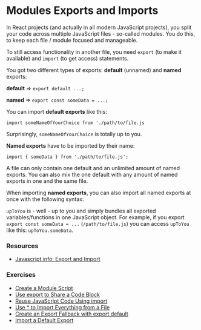 # Modules Exports and Imports

In React projects (and actually in all modern JavaScript projects), you split your code across multiple JavaScript files - so-called modules. You do this, to keep each file / module focused and manageable.

To still access functionality in another file, you need `export` (to make it available) and `import` (to get access) statements.

You got two different types of exports: **default** (unnamed) and **named** exports:

**default** => `export default ...;`

**named** => `export const someData = ...;`

You can import **default exports** like this:

`import someNameOfYourChoice from './path/to/file.js`

Surprisingly, `someNameOfYourChoice` is totally up to you.

**Named exports** have to be imported by their name:

`import { someData } from './path/to/file.js';`

A file can only contain one default and an unlimited amount of named exports. You can also mix the one default with any amount of named exports in one and the same file.

When importing **named exports**, you can also import all named exports at once with the following syntax:

`upToYou` is - well - up to you and simply bundles all exported variables/functions in one JavaScript object. For example, if you export `export const someData = ...` (`/path/to/file.js`) you can access `upToYou` like this: `upToYou.someData`.

### Resources

- [Javascript.info: Export and Import](https://javascript.info/import-export)

### Exercises

- [Create a Module Script](https://www.freecodecamp.org/learn/javascript-algorithms-and-data-structures/es6/create-a-module-script)
- [Use export to Share a Code Block](https://www.freecodecamp.org/learn/javascript-algorithms-and-data-structures/es6/use-export-to-share-a-code-block)
- [Reuse JavaScript Code Using import](https://www.freecodecamp.org/learn/javascript-algorithms-and-data-structures/es6/reuse-javascript-code-using-import)
- [Use * to Import Everything from a File](https://www.freecodecamp.org/learn/javascript-algorithms-and-data-structures/es6/use--to-import-everything-from-a-file)
- [Create an Export Fallback with export default](https://www.freecodecamp.org/learn/javascript-algorithms-and-data-structures/es6/create-an-export-fallback-with-export-default)
- [Import a Default Export](https://www.freecodecamp.org/learn/javascript-algorithms-and-data-structures/es6/import-a-default-export)

